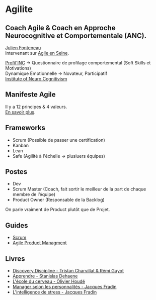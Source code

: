# Agilite

## Coach Agile & Coach en Approche Neurocognitive et Comportementale (ANC).

[Julien Fonteneau](https://www.linkedin.com/in/julien-fonteneau-61863023/) <br>
Intervenant sur [Agile en Seine](https://www.agileenseine.com/).

[Profil'INC](https://www.neurocognitivism.fr/brochure-profilinc-fr_201106/) ->  Questionnaire de profilage comportemental (Soft Skills et Motivations) <br>
Dynamique Emotionnelle -> Novateur, Participatif <br>
[Institute of Neuro Cognitivism](https://www.neurocognitivism.fr/)

## Manifeste Agile

Il y a 12 principes & 4 valeurs. <br>
[En savoir plus](https://fr.wikipedia.org/wiki/Manifeste_agile).

## Frameworks

- Scrum (Possible de passer une certification)
- Kanban
- Lean
- Safe (Agilité à l'échelle -> plusiuers équipes)

## Postes

- Dev
- Scrum Master (Coach, fait sortir le meilleur de la part de chaque membre de l’équipe)
- Product Owner (Responsable de la Backlog)

On parle vraiment de Product plutôt que de Projet.

## Guides

- [Scrum](https://scrumguides.org/docs/scrumguide/v2020/2020-Scrum-Guide-French.pdf)
- [Agile Product Managment](https://f.hubspotusercontent30.net/hubfs/6380433/FR_Product%20Academy%20and%20public%20assets/PA1-new_version-numerique.pdf)

## Livres

- [Discovery Discipline - Tristan Charvillat & Rémi Guyot ](https://fr.discovery-discipline.com/)
- [Apprendre - Stanislas Dehaene](https://www.placedeslibraires.fr/livre/9782738145420-apprendre-les-talents-du-cerveau-le-defi-des-machines-stanislas-dehaene/)
- [L'école du cerveau - Olivier Houdé](https://www.placedeslibraires.fr/livre/9782738145420-apprendre-les-talents-du-cerveau-le-defi-des-machines-stanislas-dehaene/)
- [Manager selon les personnalités - Jacques Fradin](https://www.placedeslibraires.fr/livre/9782212558050-manager-selon-les-personnalites-les-neurosciences-au-secours-de-la-motivation-jacques-fradin-frederic-le-moullec/)
- [L'intelligence de stress - Jacques Fradin](https://www.placedeslibraires.fr/livre/9782212540987-l-intelligence-de-stress-mieux-vivre-avec-les-neurosciences-jacques-fradin/)
